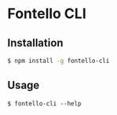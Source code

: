# Fontello CLI

## Installation
```sh
$ npm install -g fontello-cli
```

## Usage
```
$ fontello-cli --help
```
